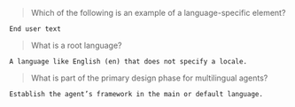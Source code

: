 >Which of the following is an example of a language-specific element?
```
End user text
```

>What is a root language?
```
A language like English (en) that does not specify a locale.
```

>What is part of the primary design phase for multilingual agents?
```
Establish the agent’s framework in the main or default language.
```